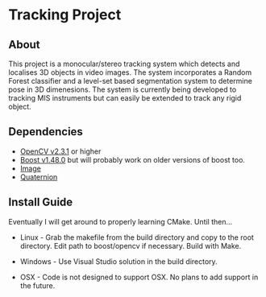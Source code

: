 Tracking Project
================

About
-----

This project is a monocular/stereo tracking system which detects and
localises 3D objects in video images. The system
incorporates a Random Forest classifier and a level-set based
segmentation system to determine pose in 3D dimenesions. The system is
currently being developed to tracking MIS instruments but can easily
be extended to track any rigid object.

Dependencies
------------

* [OpenCV v2.3.1](http://opencv.org/downloads.html) or higher 
* [Boost v1.48.0](http://www.boost.org/users/download/) but will probably work on older versions of boost too.
* [Image](https://github.com/maximilianallan/image)
* [Quaternion](https://github.com/maximilianallan/quaternion)

Install Guide
-------------

Eventually I will get around to properly learning CMake. Until then...

* Linux - Grab the makefile from the build directory and copy to the
root directory. Edit path to boost/opencv if necessary. Build with Make.   

* Windows - Use Visual Studio solution in the build directory.

* OSX - Code is not designed to support OSX. No plans to add support in the future.

